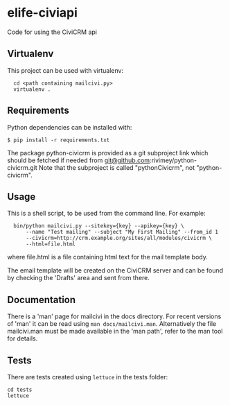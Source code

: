elife-civiapi
=============

Code for using the CiviCRM api

Virtualenv
----------
This project can be used with virtualenv:

```
  cd <path containing mailcivi.py>
  virtualenv .
```

Requirements
------------

Python dependencies can be installed with:

    $ pip install -r requirements.txt
 
The package python-civicrm is provided as a git subproject link which should
be fetched if needed from git@github.com:rivimey/python-civicrm.git
Note that the subproject is called "pythonCivicrm", not "python-civicrm".

Usage
-----
This is a shell script, to be used from the command line. For example:

```
  bin/python mailcivi.py --sitekey={key} --apikey={key} \
      --name "Test mailing" --subject "My First Mailing" --from_id 1
      --civicrm=http://crm.example.org/sites/all/modules/civicrm \
      --html=file.html
```

where file.html is a file containing html text for the mail template body.

The email template will be created on the CiviCRM server and can be found
by checking the 'Drafts' area and sent from there.

Documentation
-------------
There is a 'man' page for mailcivi in the docs directory. For recent versions
of 'man' it can be read using `man docs/mailcivi.man`. Alternatively the
file mailcivi.man must be made available in the 'man path', refer to the
man tool for details.

Tests
-----
There are tests created using `lettuce` in the tests folder:

    cd tests
    lettuce
